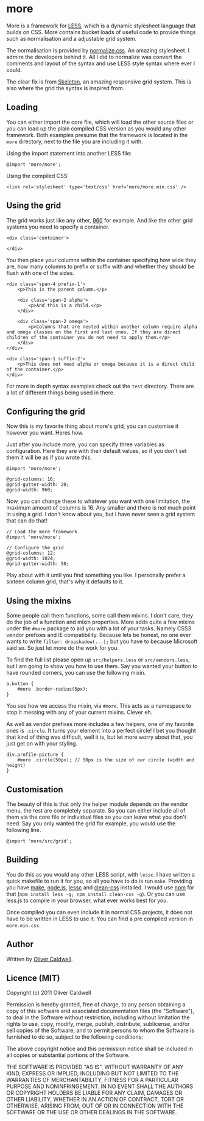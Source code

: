 # more

More is a framework for [LESS](http://lesscss.org/), which is a dynamic stylesheet language that builds on CSS. More contains bucket loads of useful code to provide things such as normalisation and a adjustable grid system.

The normalisation is provided by [normalize.css](https://github.com/necolas/normalize.css). An amazing stylesheet. I admire the developers behind it. All I did to normalize was convert the comments and layout of the syntax and use LESS style syntax where ever I could.

The clear fix is from [Skeleton](https://github.com/dhgamache/Skeleton), an amazing responsive grid system. This is also where the grid the syntax is inspired from.

## Loading

You can either import the core file, which will load the other source files or you can load up the plain compiled CSS version as you would any other framework. Both examples presume that the framework is located in the `more` directory, next to the file you are including it with.

Using the import statement into another LESS file:

	@import 'more/more';

Using the compiled CSS:

	<link rel='stylesheet' type='text/css' href='more/more.min.css' />

## Using the grid

The grid works just like any other, [960](http://960.gs/) for example. And like the other grid systems you need to specify a container.

	<div class='container'>
		
	</div>

You then place your columns within the container specifying how wide they are, how many columns to prefix or suffix with and whether they should be flush with one of the sides.

	<div class='span-4 prefix-1'>
		<p>This is the parent column.</p>
		
		<div class='span-2 alpha'>
			<p>And this is a child.</p>
		</div>
		
		<div class='span-2 omega'>
			<p>Columns that are nested within another column require alpha and omega classes on the first and last ones. If they are direct children of the container you do not need to apply them.</p>
		</div>
	</div>
	
	<div class='span-1 suffix-2'>
		<p>This does not need alpha or omega because it is a direct child of the container.</p>
	</div>

For more in depth syntax examples check out the `test` directory. There are a lot of different things being used in there.

## Configuring the grid

Now this is my favorite thing about more's grid, you can customise it however you want. Heres how.

Just after you include more, you can specify three variables as configuration. Here they are with their default values, so if you don't set them it will be as if you wrote this.

	@import 'more/more';
	
	@grid-columns: 16;
	@grid-gutter-width: 20;
	@grid-width: 960;

Now, you can change these to whatever you want with one limitation, the maximum amount of columns is 16. Any smaller and there is not much point in using a grid. I don't know about you, but I have never seen a grid system that can do that!

	// Load the more framework
	@import 'more/more';
	
	// Configure the grid
	@grid-columns: 12;
	@grid-width: 1024;
	@grid-gutter-width: 50;

Play about with it until you find something you like. I personally prefer a sixteen column grid, that's why it defaults to it.

## Using the mixins

Some people call them functions, some call them mixins. I don't care, they do the job of a function and mixin properties. More adds quite a few mixins under the `#more` package to aid you with a lot of your tasks. Namely CSS3 vendor prefixes and IE compatibility. Because lets be honest, no one ever wants to write `filter: dropshadow(...);` but you have to because Microsoft said so. So just let more do the work for you.

To find the full list please open up `src/helpers.less` or `src/vendors.less`, but I am going to show you how to use them. Say you wanted your button to have rounded corners, you can use the following mixin.

	a.button {
		#more .border-radius(5px);
	}

You see how we access the mixin, via `#more`. This acts as a namespace to stop it messing with any of your current mixins. Clever eh.

As well as vendor prefixes more includes a few helpers, one of my favorite ones is `.circle`. It turns your element into a perfect circle! I bet you thought that kind of thing was difficult, well it is, but let more worry about that, you just get on with your styling.

	div.profile-picture {
		#more .circle(50px); // 50px is the size of our circle (width and height)
	}

## Customisation

The beauty of this is that only the helper module depends on the vendor menu, the rest are completely separate. So you can either include all of them via the core file or individual files so you can leave what you don't need. Say you only wanted the grid for example, you would use the following line.

	@import 'more/src/grid';

## Building

You do this as you would any other LESS script, with `lessc`. I have written a quick makefile to run it for you, so all you have to do is run `make`. Providing you have [make](http://www.gnu.org/s/make/), [node.js](http://nodejs.org/), [lessc](https://github.com/cloudhead/less.js) and [clean-css](https://github.com/GoalSmashers/clean-css) installed. I would use [npm](http://npmjs.org/) for that (`npm install less -g; npm install clean-css -g`). Or you can use less.js to compile in your browser, what ever works best for you.

Once compiled you can even include it in normal CSS projects, it does not have to be written in LESS to use it. You can find a pre compiled version in `more.min.css`.

## Author

Written by [Oliver Caldwell](http://olivercaldwell.co.uk/).

## Licence (MIT)

Copyright (c) 2011 Oliver Caldwell

Permission is hereby granted, free of charge, to any person obtaining a copy of this software and associated documentation files (the "Software"), to deal in the Software without restriction, including without limitation the rights to use, copy, modify, merge, publish, distribute, sublicense, and/or sell copies of the Software, and to permit persons to whom the Software is furnished to do so, subject to the following conditions:

The above copyright notice and this permission notice shall be included in all copies or substantial portions of the Software.

THE SOFTWARE IS PROVIDED "AS IS", WITHOUT WARRANTY OF ANY KIND, EXPRESS OR IMPLIED, INCLUDING BUT NOT LIMITED TO THE WARRANTIES OF MERCHANTABILITY, FITNESS FOR A PARTICULAR PURPOSE AND NONINFRINGEMENT. IN NO EVENT SHALL THE AUTHORS OR COPYRIGHT HOLDERS BE LIABLE FOR ANY CLAIM, DAMAGES OR OTHER LIABILITY, WHETHER IN AN ACTION OF CONTRACT, TORT OR OTHERWISE, ARISING FROM, OUT OF OR IN CONNECTION WITH THE SOFTWARE OR THE USE OR OTHER DEALINGS IN THE SOFTWARE.